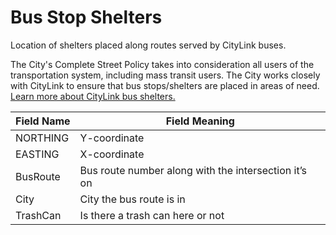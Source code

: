 Bus Stop Shelters
=============


Location of shelters placed along routes served by CityLink buses. 

The City's Complete Street Policy takes into consideration all users of the transportation system, including mass transit users.  The City works closely with CityLink to ensure that bus stops/shelters are placed in areas of need. [Learn more about CityLink bus shelters.](http://ridecitylink.org/blog-tags/bus-shelters) 



| Field Name | Field Meaning                                        |
|------------|------------------------------------------------------|
| NORTHING   | Y-coordinate                                         |
| EASTING    | X-coordinate                                         |
| BusRoute   | Bus route number along with the intersection it’s on |
| City       | City the bus route is in                             |
| TrashCan   | Is there a trash can here or not                    |



